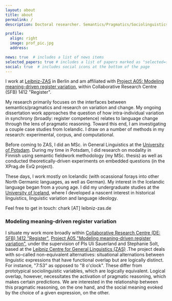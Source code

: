 ```yaml
---
layout: about
title: about
permalink: /
description: Doctoral researcher. Semantics/Pragmatics/Sociolinguistics.

profile:
  align: right
  image: prof_pic.jpg
  address:

news: true  # includes a list of news items
selected_papers: true # includes a list of papers marked as "selected={true}"
social: true  # includes social icons at the bottom of the page
---
```

I work at  <a href="https://www.leibniz-zas.de/de/">Leibniz-ZAS</a> in Berlin and am affiliated with [Project A05: Modeling meaning-driven register variation](#modeling-meaning-driven-register-variation), within Collaborative Research Centre (SFB) 1412 "Register".
 
My research primarily focuses on the interfaces between semantics/pragmatics and research on variation and change. My ongoing dissertation work approaches the question of how intra-individual variation in synchrony (broadly: register competence) relates to language change through the lens of pragmatic reasoning. Toward this end, I am investigating a couple case studies from Icelandic. I draw on a number of methods in my research: experimental, corpus, and computational.

Before coming to ZAS, I did an MSc. in General Linguistics at the <a href="https://www.uni-potsdam.de/en/ling/index">University of Potsdam</a>. During my time in Potsdam, I did research on modality in Finnish using semantic fieldwork methodology (my MSc. thesis) as well as conducted theoretically-driven experiments on embedded questions (in the XPrag.de ExQ project). 

These days, I work mostly on Icelandic (with ocassional forays into other North Germanic languages, as well as German). My interest in the Icelandic language began from a young age. I did my undergraduate studies at the <a href ="https://english.hi.is/">University of Iceland</a>, where I developed a nascent interest in historical linguistics, linguistic variation and language ideology.

Feel free to get in touch: chark [AT] leibniz-zas.de 

### Modeling meaning-driven register variation

I situate my work more broadly within <a href="https://sfb1412.hu-berlin.de/">Collaborative Research Centre (DE: SFB) 1412 "Register"</a>, <a href="https://sfb1412.hu-berlin.de/projects/a05/">Project A05 "Modeling meaning-driven register variation"</a>, under the supervision of PIs Uli Sauerland and Stephanie Solt, based at the <a href="https://www.leibniz-zas.de/en/">Leibniz Centre for General Linguistics (ZAS)</a> .The project deals with so-called non-equivalent alternatives: situational alternations between linguistic expressions that have functional overlap but are logically distinct. For instance, "7:53" as opposed to "8 o'clock". These differ from prototypical sociolinguistic variables, which are logically equivalent. Logical overlap, however, necessitates the activation of pragmatic reasoning, which makes certain predictions. We are interested in the relationship between this pragmatic reasoning, on the one hand, and the social meaning evoked by the choice of a given expression, on the other.